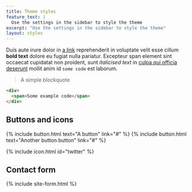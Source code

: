 ```yaml
---
title: Theme styles
feature_text: |
  Use the settings in the sidebar to style the theme
excerpt: "Use the settings in the sidebar to style the theme"
layout: styles
---
```


Duis aute irure dolor in [a link](# "a link") reprehenderit in voluptate velit esse cillum **bold text** dolore eu fugiat nulla pariatur. Excepteur span element sint occaecat cupidatat non proident, sunt _italicised text_ in [culpa qui officia deserunt](# "a link") mollit anim id `some code` est laborum.

> A simple blockquote

``` html
<div>
  <span>Some example code</span>
</div>
```

## Buttons and icons

{% include button.html text="A button" link="#" %} {% include button.html text="Another button button" link="#" %}

{% include icon.html id="twitter" %}

## Contact form

{% include site-form.html %}
